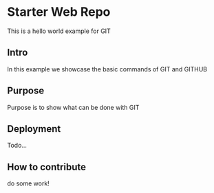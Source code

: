 # Starter Web Repo

This is a hello world example for GIT

## Intro

In this example we showcase the basic commands of GIT and GITHUB

## Purpose

Purpose is to show what can be done with GIT

## Deployment

Todo...

## How to contribute

do some work!